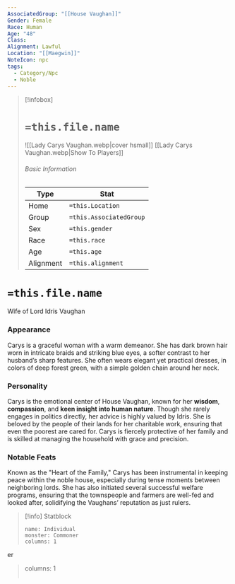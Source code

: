 ```yaml
---
AssociatedGroup: "[[House Vaughan]]"
Gender: Female
Race: Human
Age: "48"
Class: 
Alignment: Lawful
Location: "[[Maegwin]]"
NoteIcon: npc
tags:
  - Category/Npc
  - Noble
---
```

> [!infobox]
> # `=this.file.name`
> ![[Lady Carys Vaughan.webp|cover hsmall]]
> [[Lady Carys Vaughan.webp|Show To Players]]
> ###### Basic Information
> Type |  Stat |
> ---|---|
> Home | `=this.Location` |
> Group | `=this.AssociatedGroup` |
> Sex | `=this.gender` |
> Race | `=this.race` |
> Age | `=this.age` |
> Alignment | `=this.alignment` |

# `=this.file.name`
Wife of Lord Idris Vaughan

### **Appearance**
Carys is a graceful woman with a warm demeanor. She has dark brown hair worn in intricate braids and striking blue eyes, a softer contrast to her husband’s sharp features. She often wears elegant yet practical dresses, in colors of deep forest green, with a simple golden chain around her neck.

### **Personality**
Carys is the emotional center of House Vaughan, known for her **wisdom**, **compassion**, and **keen insight into human nature**. Though she rarely engages in politics directly, her advice is highly valued by Idris. She is beloved by the people of their lands for her charitable work, ensuring that even the poorest are cared for. Carys is fiercely protective of her family and is skilled at managing the household with grace and precision.

### **Notable Feats**
Known as the "Heart of the Family," Carys has been instrumental in keeping peace within the noble house, especially during tense moments between neighboring lords. She has also initiated several successful welfare programs, ensuring that the townspeople and farmers are well-fed and looked after, solidifying the Vaughans’ reputation as just rulers.

> [!info] Statblock
> ```statblock
> name: Individual
> monster: Commoner
> columns: 1
> ```
er
> columns: 1
> ```

